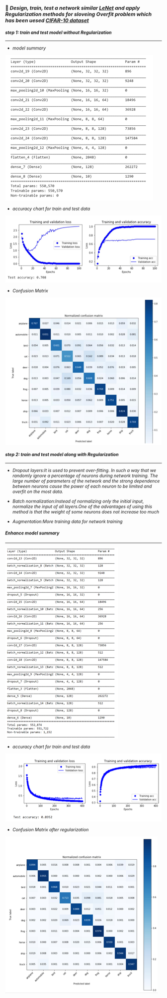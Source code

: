 ### :dart: _Design, train, test a network similar [LeNet](http://www.dengfanxin.cn/wp-content/uploads/2016/03/1998Lecun.pdf) and apply *Regularization* methods for sloveing Overfit problem  which has been uesed  [CIFAR-10 dataset](https://www.cs.toronto.edu/~kriz/cifar.html)_



#### *step 1:* _train and test model without Regularization_
--- 


- *model summary*


![](protype%20model%20structure.PNG)



- *accuracy chart for train and test data*


![](acc-train-test-chart.PNG)



- *Confusion Matrix*
 

![](Confusion%20Matrix%20for%20protype%20model.PNG)



#### *step 2:* _train and test model along with Regularization_
---

- _Dropout layers:It is used to prevent over-fitting. In such a way that we randomly ignore a percentage of neurons during network training. The large number of parameters of the network and the strong dependence between neurons cause the power of each neuron to be limited and overfit on the most data._


- _Batch normalization:Instead of normalizing only the initial input, normalize the input of all layers.One of the advantages of using this method is that the weight of some neurons does not increase too much_


- _Augmentation:More training data for network training_


##### _Enhance model summary_
---


![](Enhanced%20model.PNG)


- _accuracy chart for train and test data_


![](acc-enhanced.PNG)


- _Confusion Matrix after regularization_


![](conf%20mtrx%20enhanced.PNG)



